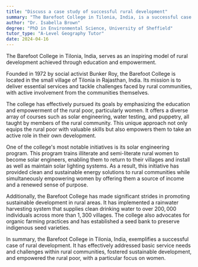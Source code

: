 ```yaml
---
title: "Discuss a case study of successful rural development"
summary: "The Barefoot College in Tilonia, India, is a successful case study of rural development through education and empowerment."
author: "Dr. Isabella Brown"
degree: "PhD in Environmental Science, University of Sheffield"
tutor_type: "A-Level Geography Tutor"
date: 2024-04-16
---
```


The Barefoot College in Tilonia, India, serves as an inspiring model of rural development achieved through education and empowerment.

Founded in 1972 by social activist Bunker Roy, the Barefoot College is located in the small village of Tilonia in Rajasthan, India. Its mission is to deliver essential services and tackle challenges faced by rural communities, with active involvement from the communities themselves.

The college has effectively pursued its goals by emphasizing the education and empowerment of the rural poor, particularly women. It offers a diverse array of courses such as solar engineering, water testing, and puppetry, all taught by members of the rural community. This unique approach not only equips the rural poor with valuable skills but also empowers them to take an active role in their own development.

One of the college's most notable initiatives is its solar engineering program. This program trains illiterate and semi-literate rural women to become solar engineers, enabling them to return to their villages and install as well as maintain solar lighting systems. As a result, this initiative has provided clean and sustainable energy solutions to rural communities while simultaneously empowering women by offering them a source of income and a renewed sense of purpose.

Additionally, the Barefoot College has made significant strides in promoting sustainable development in rural areas. It has implemented a rainwater harvesting system that supplies clean drinking water to over $200,000$ individuals across more than $1,300$ villages. The college also advocates for organic farming practices and has established a seed bank to preserve indigenous seed varieties.

In summary, the Barefoot College in Tilonia, India, exemplifies a successful case of rural development. It has effectively addressed basic service needs and challenges within rural communities, fostered sustainable development, and empowered the rural poor, with a particular focus on women.
    